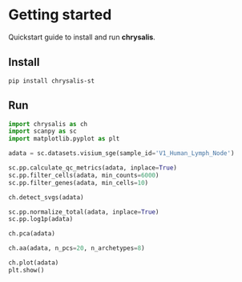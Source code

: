 # Getting started

Quickstart guide to install and run **chrysalis**.

## Install

```shell
pip install chrysalis-st
```

## Run

```python
import chrysalis as ch
import scanpy as sc
import matplotlib.pyplot as plt

adata = sc.datasets.visium_sge(sample_id='V1_Human_Lymph_Node')

sc.pp.calculate_qc_metrics(adata, inplace=True)
sc.pp.filter_cells(adata, min_counts=6000)
sc.pp.filter_genes(adata, min_cells=10)

ch.detect_svgs(adata)

sc.pp.normalize_total(adata, inplace=True)
sc.pp.log1p(adata)

ch.pca(adata)

ch.aa(adata, n_pcs=20, n_archetypes=8)

ch.plot(adata)
plt.show()
```
